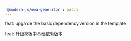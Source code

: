 ```yaml
---
'@modern-js/mwa-generator': patch
---
```


feat: upgarde the basic dependency version in the template

feat: 升级模板中基础依赖版本
